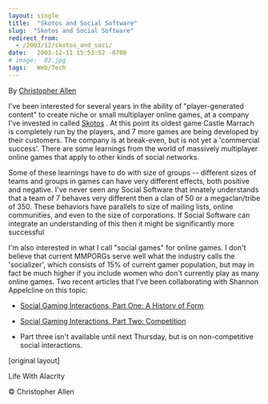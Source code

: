 ```yaml
---
layout: single
title:  "Skotos and Social Software"
slug:  "Skotos and Social Software"
redirect_from:
  - /2003/12/skotos_and_soci/
date:   2003-12-11 15:53:52 -0700
# image:  02.jpg
tags:   Web/Tech
---
```


By [Christopher Allen](/lwa/about)

I've been interested for several years in the ability of "player-generated content" to create niche or small multiplayer online games, at a company I've invested in called [Skotos](http://www.skotos.net) . At this point its oldest game Castle Marrach is completely run by the players, and 7 more games are being developed by their customers. The company is at break-even, but is not yet a 'commercial success'. There are some learnings from the world of massively multiplayer online games that apply to other kinds of social networks.

Some of these learnings have to do with size of groups -- different sizes of teams and groups in games can have very different effects, both positive and negative. I've never seen any Social Software that innately understands that a team of 7 behaves very different then a clan of 50 or a megaclan/tribe of 350. These behaviors have parallels to size of mailing lists, online communities, and even to the size of corporations. If Social Software can integrate an understanding of this then it might be significantly more successful

I'm also interested in what I call "social games" for online games. I don't believe that current MMPORGs serve well what the industry calls the 'socializer', which consists of 15% of current gamer population, but may in fact be much higher if you include women who don't currently play as many online games. Two recent articles that I've been collaborating with Shannon Appelcline on this topic:  

* [Social Gaming Interactions, Part One: A History of Form](http://www.skotos.net/articles/TTnT_136.phtml)  
    
* [Social Gaming Interactions, Part Two: Competition](http://www.skotos.net/articles/TTnT_137.phtml)  
    
* Part three isn't available until next Thursday, but is on non-competitive social interactions.
    
[original layout]

Life With Alacrity

© Christopher Allen